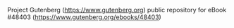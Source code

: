 Project Gutenberg (https://www.gutenberg.org) public repository for eBook #48403 (https://www.gutenberg.org/ebooks/48403)

